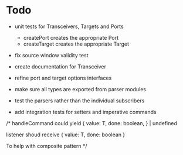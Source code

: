 # Todo

- unit tests for Transceivers, Targets and Ports
  - createPort creates the appropriate Port
  - createTarget creates the appropriate Target
- fix source window validity test
- create documentation for Transceiver
- refine port and target options interfaces

- make sure all types are exported from parser modules
- test the parsers rather than the individual subscribers

- add integration tests for setters and imperative commands

/\*
handleCommand could yield
{
value: T,
done: boolean,
} | undefined

listener shoud receive
{
value: T,
done: boolean
}

To help with composite pattern
\*/
